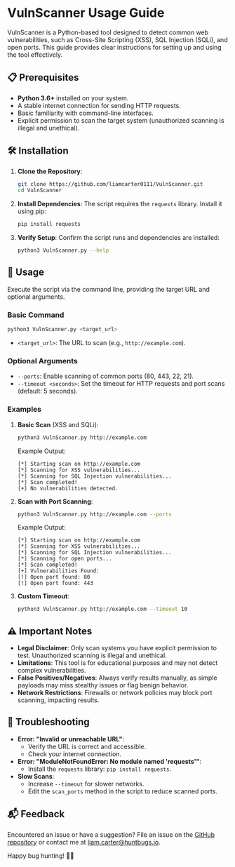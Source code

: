 # VulnScanner Usage Guide

VulnScanner is a Python-based tool designed to detect common web vulnerabilities, such as Cross-Site Scripting (XSS), SQL Injection (SQLi), and open ports. This guide provides clear instructions for setting up and using the tool effectively.

## 📋 Prerequisites

- **Python 3.6+** installed on your system.
- A stable internet connection for sending HTTP requests.
- Basic familiarity with command-line interfaces.
- Explicit permission to scan the target system (unauthorized scanning is illegal and unethical).

## 🛠️ Installation

1. **Clone the Repository**:
   ```bash
   git clone https://github.com/liamcarter0111/VulnScanner.git
   cd VulnScanner
   ```

2. **Install Dependencies**:
   The script requires the `requests` library. Install it using pip:
   ```bash
   pip install requests
   ```

3. **Verify Setup**:
   Confirm the script runs and dependencies are installed:
   ```bash
   python3 VulnScanner.py --help
   ```

## 🚀 Usage

Execute the script via the command line, providing the target URL and optional arguments.

### Basic Command
```bash
python3 VulnScanner.py <target_url>
```

- `<target_url>`: The URL to scan (e.g., `http://example.com`).

### Optional Arguments
- `--ports`: Enable scanning of common ports (80, 443, 22, 21).
- `--timeout <seconds>`: Set the timeout for HTTP requests and port scans (default: 5 seconds).

### Examples

1. **Basic Scan** (XSS and SQLi):
   ```bash
   python3 VulnScanner.py http://example.com
   ```

   Example Output:
   ```
   [*] Starting scan on http://example.com
   [*] Scanning for XSS vulnerabilities...
   [*] Scanning for SQL Injection vulnerabilities...
   [*] Scan completed!
   [+] No vulnerabilities detected.
   ```

2. **Scan with Port Scanning**:
   ```bash
   python3 VulnScanner.py http://example.com --ports
   ```

   Example Output:
   ```
   [*] Starting scan on http://example.com
   [*] Scanning for XSS vulnerabilities...
   [*] Scanning for SQL Injection vulnerabilities...
   [*] Scanning for open ports...
   [*] Scan completed!
   [+] Vulnerabilities Found:
   [!] Open port found: 80
   [!] Open port found: 443
   ```

3. **Custom Timeout**:
   ```bash
   python3 VulnScanner.py http://example.com --timeout 10
   ```

## ⚠️ Important Notes

- **Legal Disclaimer**: Only scan systems you have explicit permission to test. Unauthorized scanning is illegal and unethical.
- **Limitations**: This tool is for educational purposes and may not detect complex vulnerabilities.
- **False Positives/Negatives**: Always verify results manually, as simple payloads may miss stealthy issues or flag benign behavior.
- **Network Restrictions**: Firewalls or network policies may block port scanning, impacting results.

## 🐛 Troubleshooting

- **Error: "Invalid or unreachable URL"**:
  - Verify the URL is correct and accessible.
  - Check your internet connection.
- **Error: "ModuleNotFoundError: No module named 'requests'"**:
  - Install the `requests` library: `pip install requests`.
- **Slow Scans**:
  - Increase `--timeout` for slower networks.
  - Edit the `scan_ports` method in the script to reduce scanned ports.

## 📬 Feedback

Encountered an issue or have a suggestion? File an issue on the [GitHub repository](https://github.com/liamcarter0111/VulnScanner) or contact me at [liam.carter@huntbugs.io](mailto:liam.carter@huntbugs.io).

Happy bug hunting! 🕵️‍♂️
